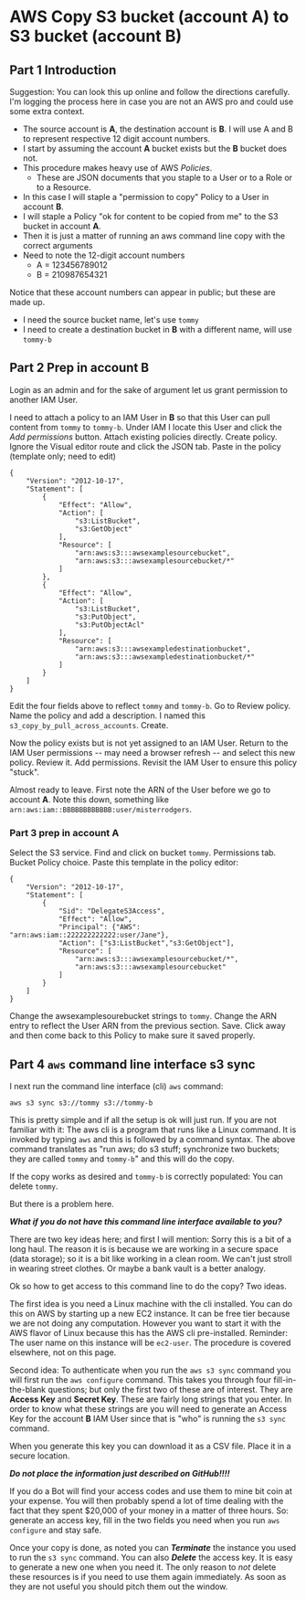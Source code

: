 # AWS Copy S3 bucket (account A) to S3 bucket (account B)

## Part 1 Introduction

Suggestion: You can look this up online and follow the directions carefully. 
I'm logging the process here in case you are not an AWS pro and could use some extra context. 

* The source account is **A**, the destination account is **B**. I will use A and B to represent respective 12 digit account numbers. 
* I start by assuming the account **A** bucket exists but the **B** bucket does not. 
* This procedure makes heavy use of AWS *Policies*. 
  * These are JSON documents that you staple to a User or to a Role or to a Resource. 
* In this case I will staple a "permission to copy" Policy to a User in account **B**.
* I will staple a Policy "ok for content to be copied from me" to the S3 bucket in account **A**. 
* Then it is just a matter of running an aws command line copy with the correct arguments
* Need to note the 12-digit account numbers
  * A = 123456789012
  * B = 210987654321

Notice that these account numbers can appear in public; but these are made up. 

* I need the source bucket name, let's use `tommy`
* I need to create a destination bucket in **B** with a different name, will use `tommy-b`

## Part 2 Prep in account B 

Login as an admin and for the sake of argument let us grant permission to another IAM User.

I need to attach a policy to an IAM User in **B** so that this User can pull content from `tommy` to `tommy-b`.
Under IAM I locate this User and click the *Add permissions* button. 
Attach existing policies directly. 
Create policy. 
Ignore the Visual editor route and click the JSON tab.
Paste in the policy (template only; need to edit)

```
{
    "Version": "2012-10-17",
    "Statement": [
        {
            "Effect": "Allow",
            "Action": [
                "s3:ListBucket",
                "s3:GetObject"
            ],
            "Resource": [
                "arn:aws:s3:::awsexamplesourcebucket",
                "arn:aws:s3:::awsexamplesourcebucket/*"
            ]
        },
        {
            "Effect": "Allow",
            "Action": [
                "s3:ListBucket",
                "s3:PutObject",
                "s3:PutObjectAcl"
            ],
            "Resource": [
                "arn:aws:s3:::awsexampledestinationbucket",
                "arn:aws:s3:::awsexampledestinationbucket/*"
            ]
        }
    ]
}
```

Edit the four fields above to reflect `tommy` and `tommy-b`.
Go to Review policy.
Name the policy and add a description. I named this `s3_copy_by_pull_across_accounts`. 
Create.


Now the policy exists but is not yet assigned to an IAM User.
Return to the IAM User permissions -- may need a browser refresh -- and select this new policy. 
Review it.
Add permissions.
Revisit the IAM User to ensure this policy "stuck". 

Almost ready to leave. First note the ARN of the User before we go to account **A**.
Note this down, something like ```arn:aws:iam::BBBBBBBBBBBB:user/misterrodgers```.

### Part 3 prep in account A

Select the S3 service.
Find and click on bucket `tommy`.
Permissions tab.
Bucket Policy choice.
Paste this template in the policy editor:

```
{
    "Version": "2012-10-17",
    "Statement": [
        {
            "Sid": "DelegateS3Access",
            "Effect": "Allow",
            "Principal": {"AWS": "arn:aws:iam::222222222222:user/Jane"},
            "Action": ["s3:ListBucket","s3:GetObject"],
            "Resource": [
                "arn:aws:s3:::awsexamplesourcebucket/*",
                "arn:aws:s3:::awsexamplesourcebucket"
            ]
        }
    ]
}
```

Change the awsexamplesourebucket strings to `tommy`. 
Change the ARN entry to reflect the User ARN from the previous section. 
Save.
Click away and then come back to this Policy to make sure it saved properly. 


## Part 4 `aws` command line interface s3 sync

I next run the command line interface (cli) `aws` command: 

```
aws s3 sync s3://tommy s3://tommy-b
```

This is pretty simple and if all the setup is ok will just run. If you are not 
familiar with it: The aws cli is a program that runs like a Linux command. It
is invoked by typing `aws` and this is followed by a command syntax. The above
command translates as "run aws; do s3 stuff; synchronize two buckets; they are
called `tommy` and `tommy-b`" and this will do the copy. 

If the copy works as desired and `tommy-b` is correctly populated: You can 
delete `tommy`.

But there is a problem here. 

***What if you do not have this command line interface available to you?***

There are two key ideas here; and first I will mention: Sorry this is a bit of a long
haul. The reason it is is because we are working in a secure space (data storage); so it 
is a bit like working in a clean room. We can't just stroll in wearing street clothes.
Or maybe a bank vault is a better analogy.


Ok so how to get access to this command line to do the copy? Two ideas. 


The first idea is you need a Linux machine with the cli installed. You can do this
on AWS by starting up a new EC2 instance. It can be free tier because we are not doing
any computation. However you want to start it with the AWS flavor of Linux because this 
has the AWS cli pre-installed. Reminder: The user name on this instance will be `ec2-user`.
The procedure is covered elsewhere, not on this page.

Second idea: To authenticate when you run the `aws s3 sync` command you will first run 
the `aws configure` command. This takes you through four fill-in-the-blank questions; 
but only the first two of these are of interest. They are **Access Key** and **Secret Key**. 
These are fairly long strings that you enter.  In order to know what these strings are you
will need to generate an Access Key for the account **B** IAM User since that is "who" is
running the `s3 sync` command. 

When you generate this key you can download it as a CSV file. Place it in a secure location.

***Do not place the information just described on GitHub!!!!***

If you do a Bot will find your access codes and use them to mine bit coin at your expense. 
You will then probably spend a lot of time dealing with the fact that they spent $20,000 of 
your money in a matter of three hours. So: generate an access key, fill in the two fields 
you need when you run `aws configure` and stay safe.

Once your copy is done, as noted you can ***Terminate*** the instance you used to run 
the `s3 sync` command. You can also ***Delete*** the access key. It is easy to generate
a new one when you need it. The only reason to *not* delete these resources is if you 
need to use them again immediately. As soon as they are not useful you should pitch them
out the window. 












